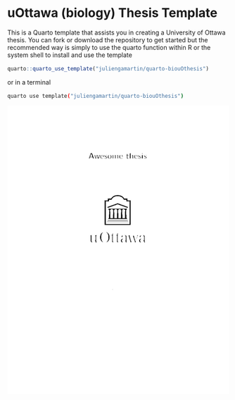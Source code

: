 

<!-- README.md is generated from README.qmd. Please edit that file -->

# uOttawa (biology) Thesis Template

This is a Quarto template that assists you in creating a University of
Ottawa thesis. You can fork or download the repository to get started
but the recommended way is simply to use the quarto function within R or
the system shell to install and use the template

``` r
quarto::quarto_use_template("juliengamartin/quarto-biouOthesis")
```

or in a terminal

``` bash
quarto use template("juliengamartin/quarto-biouOthesis")
```

[![](examples/cover.png)](examples/template.pdf)
